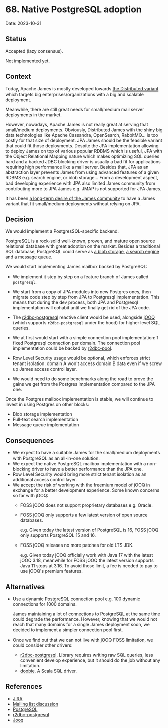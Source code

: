 # 68. Native PostgreSQL adoption

Date: 2023-10-31

## Status

Accepted (lazy consensus).

Not implemented yet.

## Context

Today, Apache James is mostly developed towards [the Distributed variant](https://james.staged.apache.org/james-distributed-app/3.8.0/index.html)
which targets big enterprises/organizations with a big and scalable deployment.

Meanwhile, there are still great needs for small/medium mail server deployments in the market.

However, nowadays, Apache James is not really great at serving that small/medium deployments. Obviously, Distributed James with the shiny big data
technologies like Apache Cassandra, OpenSearch, RabbitMQ... is too costly for that size of deployment. JPA James should be the feasible variant that
could fit those deployments. Despite the JPA implementation allowing to deploy James on top of various popular RDBMS which is useful, JPA with the
Object Relational Mapping nature which makes optimizing SQL queries hard and a backed JDBC blocking driver is usually a bad fit for applications requiring high performance like a mail server.
Besides that, JPA as an abstraction layer prevents James from using advanced features of a given RDBMS e.g. search engine, or blob storage...
From a development aspect, bad developing experience with JPA also limited James community from contributing more to JPA James e.g. JMAP is not supported for JPA James.

It has been [a long-term desire of the James community](https://issues.apache.org/jira/browse/JAMES-2586) to have a James variant that fit small/medium deployments without relying on JPA.

## Decision

We would implement a PostgresSQL-specific backend.

PostgreSQL is a rock-solid well-known, proven, and mature open source relational database with great adoption on the market.
Besides a traditional SQL database, PostgreSQL could serve as [a blob storage](https://www.postgresql.org/docs/current/largeobjects.html), [a search engine](https://www.postgresql.org/docs/current/textsearch.html) and [a message queue](https://www.postgresql.org/docs/current/sql-notify.html).

We would start implementing James mailbox backed by PostgreSQL:
- We implement it step by step on a feature branch of James called `postgresql`.
- We start from a copy of JPA modules into new Postgres ones, then migrate code step by step from JPA to Postgresql implementation. This means that during the dev process, both JPA and Postgresql implementation will cohabit until we finally get rid of the JPA code.
- The [r2dbc-postgresql](https://github.com/pgjdbc/r2dbc-postgresql) reactive client would be used, alongside [jOOQ](https://www.jooq.org/) (which supports `r2dbc-postgresql` under the hood) for higher level SQL queries.
- We at first would start with a simple connection pool implementation: 1 fixed Postgresql connection per domain.
  The connection pool implementation could be backed by [r2dbc-pool](https://github.com/r2dbc/r2dbc-pool).

- Row Level Security usage would be optional, which enforces strict tenant isolation: domain A won't access domain B data even if we screw up James access control layer.
- We would need to do some benchmarks along the road to prove the gains we get from the Postgres implementation compared to the JPA one.

Once the Postgres mailbox implementation is stable, we will continue to invest in using Postgres on other blocks:
- Blob storage implementation
- Full-text search implementation
- Message queue implementation

## Consequences

- We expect to have a suitable James for the small/medium deployments with PostgreSQL as an all-in-one solution.
- We expect the native PostgreSQL mailbox implementation with a non-blocking driver to have a better performance than the JPA one.
- Row Level Security would bring more strict tenant isolation as an additional access control layer.
- We accept the risk of working with the freemium model of jOOQ in exchange for a better development experience.
  Some known concerns so far with jOOQ:
    - FOSS jOOQ does not support proprietary databases e.g. Oracle.
    - FOSS jOOQ only supports a few latest version of open source databases.
  
      e.g. Given today the latest version of PostgreSQL is 16, FOSS jOOQ only supports PostgreSQL 15 and 16.
  
    - FOSS jOOQ releases no more patches for old LTS JDK.
  
      e.g. Given today jOOQ officially work with Java 17 with the latest jOOQ 3.18, meanwhile for FOSS jOOQ the latest version supports Java 11 stops at 3.16.
      To avoid those limit, a fee is needed to pay to use jOOQ's premium features.

## Alternatives

- Use a dynamic PostgreSQL connection pool e.g. 100 dynamic connections for 1000 domains.

  James maintaining a lot of connections to PostgreSQL at the same time could degrade the performance.
  However, knowing that we would not reach that many domains for a single James deployment soon, we decided to implement a simpler connection pool first.

- Once we find out that we can not live with jOOQ FOSS limitation, we could consider other drivers:

  - [r2dbc-postgresql](https://github.com/pgjdbc/r2dbc-postgresql). Library requires writing raw SQL queries, less convenient develop experience, but it should do the job without any limitation.
  - [doobie](https://tpolecat.github.io/doobie/). A Scala SQL driver.

## References

- [JIRA](https://issues.apache.org/jira/browse/JAMES-2586)
- [Mailing list discussion](https://www.mail-archive.com/server-dev@james.apache.org/msg73461.html)
- [PostgreSQL](https://www.postgresql.org/)
- [r2dbc-postgresql](https://github.com/pgjdbc/r2dbc-postgresql)
- [Jooq](https://www.jooq.org/)
